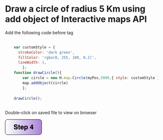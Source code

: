 


# Draw a circle of radius 5 Km using add object of Interactive maps API
Add the following code before </script> tag

```javascript

    var customStyle = {
      strokeColor: 'dark green',
      fillColor: 'rgba(0, 255, 100, 0.2)',
      lineWidth: 1,
        };
    function drawCircle(){
        var circle = new H.map.Circle(myPos,5000,{ style: customStyle })
        map.addObject(circle)
        };

    drawCircle();
```
</br> Double-click on saved file to view on browser


[![Foo](https://github.com/heremaps/devrel-workshops/blob/master/javascript/intro-shruti/img/s4.png)](https://github.com/heremaps/devrel-workshops/blob/master/javascript/intro-shruti/Step4.md) 
